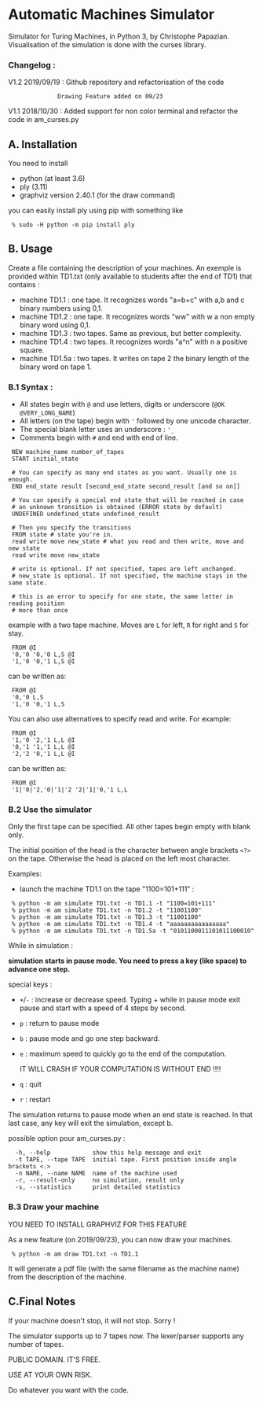 # Automatic Machines Simulator

Simulator for Turing Machines, in Python 3, by Christophe Papazian.
Visualisation of the simulation is done with the curses library.

### Changelog :
V1.2 2019/09/19 : Github repository and refactorisation of the code

                  Drawing Feature added on 09/23

V1.1 2018/10/30 : Added support for non color terminal and
                  refactor the code in am_curses.py

## A. Installation
You need to install
 - python (at least 3.6)
 - ply (3.11)
 - graphviz version 2.40.1 (for the draw command)

 you can easily install ply using pip with something like
```
 % sudo -H python -m pip install ply
```
## B. Usage

 Create a file containing the description of your machines.
 An exemple is provided within TD1.txt (only available to students after the end of TD1) that contains :
  - machine TD1.1 : one tape. It recognizes words "a=b+c"
    with a,b and c binary numbers using 0,1.
  - machine TD1.2 : one tape. It recognizes words "ww"
    with w a non empty binary word using 0,1.
  - machine TD1.3 : two tapes. Same as previous, but better complexity.
  - machine TD1.4 : two tapes. It recognizes words "a^n" with
    n a positive square.
  - machine TD1.5a : two tapes. It writes on tape 2 the binary length of
    the binary word on tape 1.

### B.1 Syntax :
 - All states begin with `@` and use letters, digits or underscore (`@OK` `@VERY_LONG_NAME`)
 - All letters (on the tape) begin with `'` followed by one unicode character.
 - The special blank letter uses an underscore : `'_`
 - Comments begin with `#` and end with end of line.

```
 NEW machine_name number_of_tapes
 START initial_state
 
 # You can specify as many end states as you want. Usually one is enough.
 END end_state result [second_end_state second_result [and so on]]
 
 # You can specify a special end state that will be reached in case
 # an unknown transition is obtained (ERROR state by default)
 UNDEFINED undefined_state undefined_result
 
 # Then you specify the transitions
 FROM state # state you're in.
 read write move new_state # what you read and then write, move and new state
 read write move new_state
 
 # write is optional. If not specified, tapes are left unchanged.
 # new_state is optional. If not specified, the machine stays in the same state.

 # this is an error to specify for one state, the same letter in reading position
 # more than once
```

 example with a two tape machine. Moves are `L` for left, `R` for right and `S` for stay.
```
 FROM @I
 '0,'0 '0,'0 L,S @I
 '1,'0 '0,'1 L,S @I
```
 can be written as:
```
 FROM @I
 '0,'0 L,S
 '1,'0 '0,'1 L,S
```
 You can also use alternatives to specify read and write.  For example:
```
 FROM @I
 '1,'0 '2,'1 L,L @I
 '0,'1 '1,'1 L,L @I
 '2,'2 '0,'1 L,L @I
```
 can be written as:
```
 FROM @I
 '1|'0|'2,'0|'1|'2 '2|'1|'0,'1 L,L
```

### B.2 Use the simulator
 Only the first tape can be specified. All other tapes begin empty with blank only.

 The initial position of the head is the character between angle brackets  `<?>` on the tape. 
 Otherwise the head is placed on the left most character.

 Examples:
 - launch the machine TD1.1 on the tape "1100=101+111" :
```
 % python -m am simulate TD1.txt -n TD1.1 -t "1100=101+111"
 % python -m am simulate TD1.txt -n TD1.2 -t "11001100"
 % python -m am simulate TD1.txt -n TD1.3 -t "11001100"
 % python -m am simulate TD1.txt -n TD1.4 -t "aaaaaaaaaaaaaaaa"
 % python -m am simulate TD1.txt -n TD1.5a -t "0101100011101011100010"
```

 While in simulation :

 **simulation starts in pause mode. You need to press a key (like space) to advance one step.**

 special keys :
 - `+`/`-` : increase or decrease speed. Typing + while in pause mode exit pause and start
     with a speed of 4 steps by second.
 - `p` : return to pause mode
 - `b` : pause mode and go one step backward.
 - `e` : maximum speed to quickly go to the end of the computation.

      IT WILL CRASH IF YOUR COMPUTATION IS WITHOUT END !!!!
 - `q` : quit
 - `r` : restart

 The simulation returns to pause mode when an end state is reached.
 In that last case, any key will exit the simulation, except b.

 possible option pour am_curses.py :
```
  -h, --help            show this help message and exit
  -t TAPE, --tape TAPE  initial tape. First position inside angle brackets <.>
  -n NAME, --name NAME  name of the machine used
  -r, --result-only     no simulation, result only
  -s, --statistics      print detailed statistics
```

### B.3 Draw your machine
YOU NEED TO INSTALL GRAPHVIZ FOR THIS FEATURE

As a new feature (on 2019/09/23), you can now draw your machines. 
```
 % python -m am draw TD1.txt -n TD1.1
```

It will generate a pdf file (with the same filename as the machine name) from the description of the machine.



 ## C.Final Notes
  If your machine doesn't stop, it will not stop. Sorry !

  The simulator supports up to 7 tapes now. The lexer/parser supports any number of tapes.

  PUBLIC DOMAIN. IT'S FREE.

  USE AT YOUR OWN RISK.

  Do whatever you want with the code.
